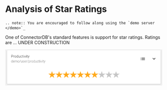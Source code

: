 # Analysis of Star Ratings


```eval_rst
.. note:: You are encouraged to follow along using the `demo server </demo>`_ 
```

One of ConnectorDB's standard features is support for star ratings. Ratings are ... UNDER CONSTRUCTION

<img src="/assets/docs/tutorials/productivity.png" />

